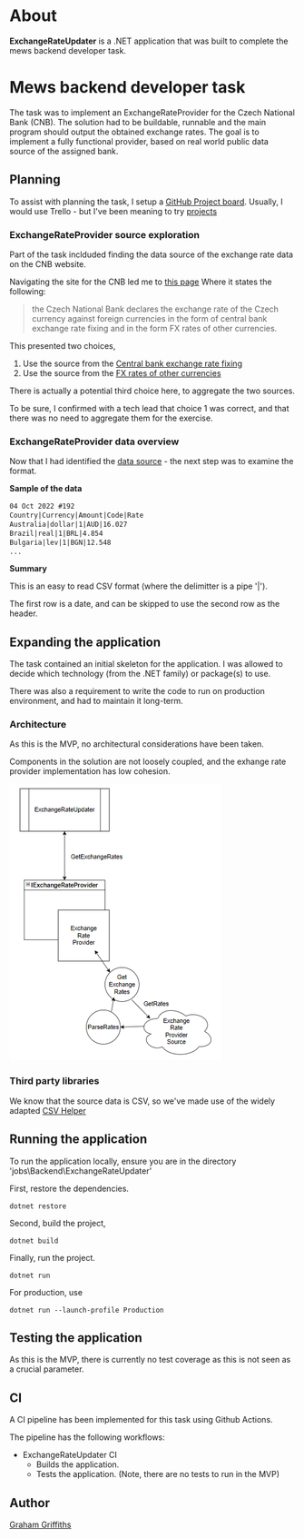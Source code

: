 # About
**ExchangeRateUpdater** is a .NET application that was built to complete the mews backend developer task.

# Mews backend developer task

The task was to implement an ExchangeRateProvider for the Czech National Bank (CNB). 
The solution had to be buildable, runnable and the main program should output the obtained exchange rates.
The goal is to implement a fully functional provider, based on real world public data source of the assigned bank.

## Planning
To assist with planning the task, I setup a [GitHub Project board](https://github.com/users/grahamrgriffiths/projects/1/views/1). Usually, I would use Trello - but I've been meaning to try [projects](https://docs.github.com/en/issues/planning-and-tracking-with-projects/learning-about-projects/about-projects)

### ExchangeRateProvider source exploration
Part of the task inclduded finding the data source of the exchange rate data on the CNB website. 

Navigating the site for the CNB led me to [this page](https://www.cnb.cz/en/financial-markets/foreign-exchange-market/)
Where it states the following:

> the Czech National Bank declares the exchange rate of the Czech currency against foreign currencies in the form of central bank exchange rate fixing  and in the form FX rates of other currencies.

This presented two choices,
1. Use the source from the [Central bank exchange rate fixing](https://www.cnb.cz/en/financial-markets/foreign-exchange-market/central-bank-exchange-rate-fixing/)
2. Use the source from the [FX rates of other currencies](https://www.cnb.cz/en/financial-markets/foreign-exchange-market/fx-rates-of-other-currencies/)
 
There is actually a potential third choice here, to aggregate the two sources.

To be sure, I confirmed with a tech lead that choice 1 was correct, and that there was no need to aggregate them for the exercise.

### ExchangeRateProvider data overview 
Now that I had identified the [data source](https://www.cnb.cz/en/financial-markets/foreign-exchange-market/central-bank-exchange-rate-fixing/central-bank-exchange-rate-fixing/daily.txt?date=04.10.2022) - the next step was to examine the format.

**Sample of the data**
```csv
04 Oct 2022 #192
Country|Currency|Amount|Code|Rate
Australia|dollar|1|AUD|16.027
Brazil|real|1|BRL|4.854
Bulgaria|lev|1|BGN|12.548
...
```

**Summary**

This is an easy to read CSV format (where the delimitter is a pipe '|'). 

The first row is a date, and can be skipped to use the second row as the header.

## Expanding the application
The task contained an initial skeleton for the application. I was allowed to decide which technology (from the .NET family) or package(s) to use.

There was also a requirement to write the code to run on production environment, and had to maintain it long-term.

### Architecture
As this is the MVP, no architectural considerations have been taken. 

Components in the solution are not loosely coupled, and the exhange rate provider implementation has low cohesion.

![Architecture Overview](Architecture.png "Architecture Overview")

### Third party libraries 
We know that the source data is CSV, so we've made use of the widely adapted [CSV Helper](https://joshclose.github.io/CsvHelper/)

## Running the application
To run the application locally, ensure you are in the directory 'jobs\Backend\ExchangeRateUpdater'

First, restore the dependencies.
```
dotnet restore
```

Second, build the project,
```
dotnet build
```

Finally, run the project.
```
dotnet run
```

For production, use
```
dotnet run --launch-profile Production
```

## Testing the application
As this is the MVP, there is currently no test coverage as this is not seen as a crucial parameter. 

## CI 
A CI pipeline has been implemented for this task using Github Actions.

The pipeline has the following workflows:
- ExchangeRateUpdater CI
    - Builds the application.
    - Tests the application. (Note, there are no tests to run in the MVP)


## Author
[Graham Griffiths](https://github.com/grahamrgriffiths)